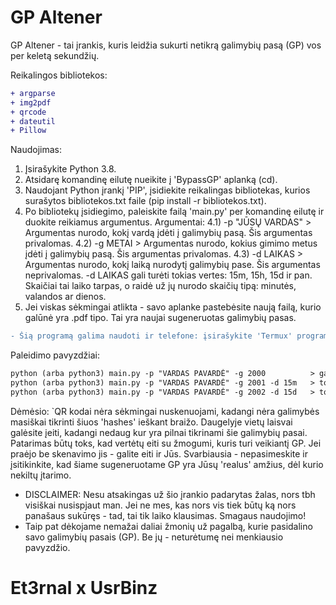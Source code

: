 # GP Altener
GP Altener - tai įrankis, kuris leidžia sukurti netikrą galimybių pasą (GP) vos per keletą sekundžių.

Reikalingos bibliotekos:
```diff
+ argparse
+ img2pdf
+ qrcode
+ dateutil
+ Pillow
```
Naudojimas:
1) Įsirašykite Python 3.8.
2) Atsidarę komandinę eilutę nueikite į 'BypassGP' aplanką (cd).
3) Naudojant Python įrankį 'PIP', įsidiekite reikalingas bibliotekas, kurios surašytos bibliotekos.txt faile (pip install -r bibliotekos.txt).
4) Po bibliotekų įsidiegimo, paleiskite failą 'main.py' per komandinę eilutę ir duokite reikiamus argumentus.
 Argumentai:
 4.1) -p "JŪSŲ VARDAS"  > Argumentas nurodo, kokį vardą įdėti į galimybių pasą. Šis argumentas privalomas.
 4.2) -g METAI          > Argumentas nurodo, kokius gimimo metus įdėti į galimybių pasą. Šis argumentas privalomas.
 4.3) -d LAIKAS         > Argumentas nurodo, kokį laiką nurodytį galimybių pase. Šis argumentas neprivalomas.
 -d LAIKAS gali turėti tokias vertes: 15m, 15h, 15d ir pan. Skaičiai tai laiko tarpas, o raidė už jų nurodo skaičių tipą: minutės, valandos ar dienos.
5) Jei viskas sėkmingai atlikta - savo aplanke pastebėsite naują failą, kurio galūnė yra .pdf tipo. Tai yra naujai sugeneruotas galimybių pasas.

```diff
- Šią programą galima naudoti ir telefone: įsirašykite 'Termux' programėlę ir susiinstaliuokite visas bibliotekas.
```

Paleidimo pavyzdžiai:
```diff
python (arba python3) main.py -p "VARDAS PAVARDĖ" -g 2000          > galimybių pasas bus išduotas ant "VARDAS PAVARDĖ" žmogaus, kuris gimęs 2000-ais metais.
python (arba python3) main.py -p "VARDAS PAVARDĖ" -g 2001 -d 15m   > toks pat principas, bet galimybių paso išdavimo laikas bus 15 min prieš dabartinę valandą.
python (arba python3) main.py -p "VARDAS PAVARDĖ" -g 2002 -d 15d   > toks pat principas, bet galimybių paso išdavimo laikas bus 15 dienų prieš šiandien.
```

Dėmėsio: `QR kodai nėra sėkmingai nuskenuojami, kadangi nėra galimybės masiškai tikrinti šiuos 'hashes' ieškant braižo.
         Daugelyje vietų laisvai galėsite įeiti, kadangi nedaug kur yra pilnai tikrinami šie galimybių pasai.
         Patarimas būtų toks, kad vertėtų eiti su žmogumi, kuris turi veikiantį GP. Jei praėjo be skenavimo jis - galite eiti ir Jūs.
          Svarbiausia - nepasimeskite ir įsitikinkite, kad šiame sugeneruotame GP yra Jūsų 'realus' amžius, dėl kurio nekiltų įtarimo.

* DISCLAIMER: Nesu atsakingas už šio įrankio padarytas žalas, nors tbh visiškai nusispjaut man. Jei ne mes, kas nors vis tiek būtų ką nors panašaus sukūręs - tad, tai tik laiko klausimas. Smagaus naudojimo!
* Taip pat dėkojame nemažai daliai žmonių už pagalbą, kurie pasidalino savo galimybių pasais (GP). Be jų - neturėtumę nei menkiausio pavyzdžio.

# Et3rnal x UsrBinz
